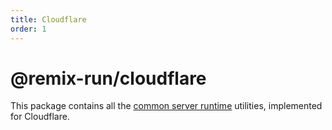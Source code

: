 ```yaml
---
title: Cloudflare
order: 1
---
```


# @remix-run/cloudflare

This package contains all the [common server runtime](./common.md) utilities, implemented for Cloudflare.
